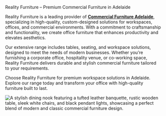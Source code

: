 Reality Furniture – Premium Commercial Furniture in Adelaide

Reality Furniture is a leading provider of <b><a href="https://www.realityfurniture.com.au/commercial-furniture/"> Commercial Furniture Adelaide</a></b>, specializing in high-quality, custom-designed solutions for workspaces, offices, and commercial environments. With a commitment to craftsmanship and functionality, we create office furniture that enhances productivity and elevates aesthetics.

Our extensive range includes tables, seating, and workspace solutions, designed to meet the needs of modern businesses. Whether you’re furnishing a corporate office, hospitality venue, or co-working space, Reality Furniture delivers durable and stylish commercial furniture tailored to your requirements.

Choose Reality Furniture for premium workspace solutions in Adelaide. Explore our range today and transform your office with high-quality furniture built to last.

<img src="https://www.realityfurniture.com.au/data/gallery_m/23_2.jpg" alt="A stylish dining nook featuring a tufted leather banquette, rustic wooden table, sleek white chairs, and black pendant lights, showcasing a perfect blend of modern and classic commercial furniture design."/>					


